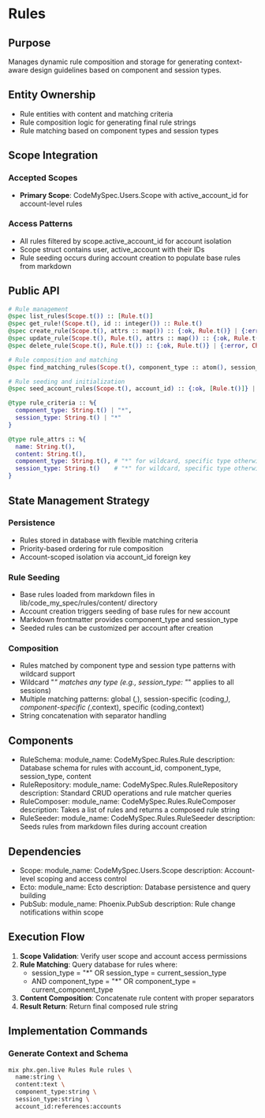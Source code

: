 # Rules

## Purpose
Manages dynamic rule composition and storage for generating context-aware design guidelines based on component and session types.

## Entity Ownership
- Rule entities with content and matching criteria
- Rule composition logic for generating final rule strings
- Rule matching based on component types and session types

## Scope Integration
### Accepted Scopes
- **Primary Scope**: CodeMySpec.Users.Scope with active_account_id for account-level rules

### Access Patterns
- All rules filtered by scope.active_account_id for account isolation
- Scope struct contains user, active_account with their IDs
- Rule seeding occurs during account creation to populate base rules from markdown

## Public API
```elixir
# Rule management
@spec list_rules(Scope.t()) :: [Rule.t()]
@spec get_rule!(Scope.t(), id :: integer()) :: Rule.t()
@spec create_rule(Scope.t(), attrs :: map()) :: {:ok, Rule.t()} | {:error, Changeset.t()}
@spec update_rule(Scope.t(), Rule.t(), attrs :: map()) :: {:ok, Rule.t()} | {:error, Changeset.t()}
@spec delete_rule(Scope.t(), Rule.t()) :: {:ok, Rule.t()} | {:error, Changeset.t()}

# Rule composition and matching
@spec find_matching_rules(Scope.t(), component_type :: atom(), session_type :: atom()) :: String.t()

# Rule seeding and initialization
@spec seed_account_rules(Scope.t(), account_id) :: {:ok, [Rule.t()]} | {:error, term()}

@type rule_criteria :: %{
  component_type: String.t() | "*",
  session_type: String.t() | "*"
}

@type rule_attrs :: %{
  name: String.t(),
  content: String.t(),
  component_type: String.t(), # "*" for wildcard, specific type otherwise
  session_type: String.t()    # "*" for wildcard, specific type otherwise
}
```

## State Management Strategy
### Persistence
- Rules stored in database with flexible matching criteria
- Priority-based ordering for rule composition
- Account-scoped isolation via account_id foreign key

### Rule Seeding
- Base rules loaded from markdown files in lib/code_my_spec/rules/content/ directory
- Account creation triggers seeding of base rules for new account
- Markdown frontmatter provides component_type and session_type
- Seeded rules can be customized per account after creation

### Composition
- Rules matched by component type and session type patterns with wildcard support
- Wildcard "*" matches any type (e.g., session_type: "*" applies to all sessions)
- Multiple matching patterns: global (*,*), session-specific (coding,*), component-specific (*,context), specific (coding,context)
- String concatenation with separator handling

## Components
- RuleSchema:
    module_name: CodeMySpec.Rules.Rule
    description: Database schema for rules with account_id, component_type, session_type, content
- RuleRepository:
    module_name: CodeMySpec.Rules.RuleRepository
    description: Standard CRUD operations and rule matcher queries
- RuleComposer:
    module_name: CodeMySpec.Rules.RuleComposer
    description: Takes a list of rules and returns a composed rule string
- RuleSeeder:
    module_name: CodeMySpec.Rules.RuleSeeder
    description: Seeds rules from markdown files during account creation

## Dependencies
- Scope:
    module_name: CodeMySpec.Users.Scope
    description: Account-level scoping and access control
- Ecto:
    module_name: Ecto
    description: Database persistence and query building
- PubSub:
    module_name: Phoenix.PubSub
    description: Rule change notifications within scope

## Execution Flow
1. **Scope Validation**: Verify user scope and account access permissions
2. **Rule Matching**: Query database for rules where:
   - session_type = "*" OR session_type = current_session_type
   - AND component_type = "*" OR component_type = current_component_type
3. **Content Composition**: Concatenate rule content with proper separators
4. **Result Return**: Return final composed rule string

## Implementation Commands

### Generate Context and Schema
```bash
mix phx.gen.live Rules Rule rules \
  name:string \
  content:text \
  component_type:string \
  session_type:string \
  account_id:references:accounts
```